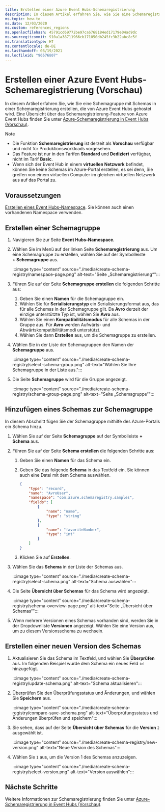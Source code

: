 ```yaml
---
title: Erstellen einer Azure Event Hubs-Schemaregistrierung
description: In diesem Artikel erfahren Sie, wie Sie eine Schemaregistrierung in einem Azure Event Hubs-Namespace erstellen.
ms.topic: how-to
ms.date: 12/03/2020
ms.custom: references_regions
ms.openlocfilehash: 45791cd69772be97ca6768184ed17179e04ad9dc
ms.sourcegitcommit: 910a1a38711966cb171050db245fc3b22abc8c5f
ms.translationtype: HT
ms.contentlocale: de-DE
ms.lasthandoff: 03/19/2021
ms.locfileid: "96576807"
---
```

# <a name="create-an-azure-event-hubs-schema-registry-preview"></a>Erstellen einer Azure Event Hubs-Schemaregistrierung (Vorschau)
In diesem Artikel erfahren Sie, wie Sie eine Schemagruppe mit Schemas in einer Schemaregistrierung erstellen, die von Azure Event Hubs gehostet wird. Eine Übersicht über das Schemaregistrierung-Feature von Azure Event Hubs finden Sie unter [Azure-Schemaregistrierung in Event Hubs (Vorschau)](schema-registry-overview.md).

> [!NOTE]
> - Die Funktion **Schemaregistrierung** ist derzeit als **Vorschau** verfügbar und nicht für Produktionsworkloads vorgesehen.
> - Das Feature ist nur in den Tarifen **Standard** und **Dediziert** verfügbar, nicht im Tarif **Basic**.
> - Wenn sich der Event Hub in einem **virtuellen Netzwerk** befindet, können Sie keine Schemas im Azure-Portal erstellen, es sei denn, Sie greifen von einem virtuellen Computer im gleichen virtuellen Netzwerk aus auf das Portal zu. 

## <a name="prerequisites"></a>Voraussetzungen
[Erstellen eines Event Hubs-Namespace](event-hubs-create.md#create-an-event-hubs-namespace). Sie können auch einen vorhandenen Namespace verwenden. 

## <a name="create-a-schema-group"></a>Erstellen einer Schemagruppe
1. Navigieren Sie zur Seite **Event Hubs-Namespace**. 
1. Wählen Sie im Menü auf der linken Seite **Schemaregistrierung** aus. Um eine Schemagruppe zu erstellen, wählen Sie auf der Symbolleiste **+ Schemagruppe** aus. 

    :::image type="content" source="./media/create-schema-registry/namespace-page.png" alt-text="Seite „Schemaregistrierung“":::
1. Führen Sie auf der Seite **Schemagruppe erstellen** die folgenden Schritte aus:
    1. Geben Sie einen **Namen** für die Schemagruppe ein.
    1. Wählen Sie für **Serialisierungstyp** ein Serialisierungsformat aus, das für alle Schemas in der Schemagruppe gilt. Da **Avro** derzeit der einzige unterstützte Typ ist, wählen Sie **Avro** aus. 
    1. Wählen Sie einen **Kompatibilitätsmodus** für alle Schemas in der Gruppe aus. Für **Avro** werden Aufwärts- und Abwärtskompatibilitätsmodi unterstützt. 
    1. Wählen Sie dann **Erstellen** aus, um die Schemagruppe zu erstellen. 
1. Wählen Sie in der Liste der Schemagruppen den Namen der **Schemagruppe** aus.

    :::image type="content" source="./media/create-schema-registry/select-schema-group.png" alt-text="Wählen Sie Ihre Schemagruppe in der Liste aus.":::    
1. Die Seite **Schemagruppe** wird für die Gruppe angezeigt.

    :::image type="content" source="./media/create-schema-registry/schema-group-page.png" alt-text="Seite „Schemagruppe“":::
    

## <a name="add-a-schema-to-the-schema-group"></a>Hinzufügen eines Schemas zur Schemagruppe
In diesem Abschnitt fügen Sie der Schemagruppe mithilfe des Azure-Portals ein Schema hinzu. 

1. Wählen Sie auf der Seite **Schemagruppe** auf der Symbolleiste **+ Schema** aus. 
1. Führen Sie auf der Seite **Schema erstellen** die folgenden Schritte aus:
    1. Geben Sie einen **Namen** für das Schema ein.
    1. Geben Sie das folgende **Schema** in das Textfeld ein. Sie können auch eine Datei mit dem Schema auswählen.
    
        ```json
        {
            "type": "record",
            "name": "AvroUser",
            "namespace": "com.azure.schemaregistry.samples",
            "fields": [
                {
                    "name": "name",
                    "type": "string"
                },
                {
                    "name": "favoriteNumber",
                    "type": "int"
                }
            ]
        }
        ```
    1. Klicken Sie auf **Erstellen**. 
1. Wählen Sie das **Schema** in der Liste der Schemas aus. 

    :::image type="content" source="./media/create-schema-registry/select-schema.png" alt-text="Schema auswählen":::
1. Die Seite **Übersicht über Schemas** für das Schema wird angezeigt. 

    :::image type="content" source="./media/create-schema-registry/schema-overview-page.png" alt-text="Seite „Übersicht über Schemas“":::    
1. Wenn mehrere Versionen eines Schemas vorhanden sind, werden Sie in der Dropdownliste **Versionen** angezeigt. Wählen Sie eine Version aus, um zu diesem Versionsschema zu wechseln. 

## <a name="create-a-new-version-of-schema"></a>Erstellen einer neuen Version des Schemas

1. Aktualisieren Sie das Schema im Textfeld, und wählen Sie **Überprüfen** aus. Im folgenden Beispiel wurde dem Schema ein neues Feld `id` hinzugefügt. 

    :::image type="content" source="./media/create-schema-registry/update-schema.png" alt-text="Schema aktualisieren":::    
    
1. Überprüfen Sie den Überprüfungsstatus und Änderungen, und wählen Sie **Speichern** aus. 

    :::image type="content" source="./media/create-schema-registry/compare-save-schema.png" alt-text="Überprüfungsstatus und Änderungen überprüfen und speichern":::     
1. Sie sehen, dass auf der Seite **Übersicht über Schemas** für die **Version** `2` ausgewählt ist. 

    :::image type="content" source="./media/create-schema-registry/new-version.png" alt-text="Neue Version des Schemas":::    
1. Wählen Sie `1` aus, um die Version 1 des Schemas anzuzeigen. 

    :::image type="content" source="./media/create-schema-registry/select-version.png" alt-text="Version auswählen":::    


## <a name="next-steps"></a>Nächste Schritte
Weitere Informationen zur Schemaregistrierung finden Sie unter [Azure-Schemaregistrierung in Event Hubs (Vorschau)](schema-registry-overview.md).

